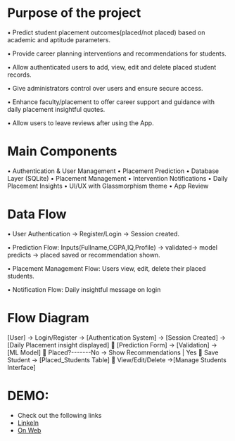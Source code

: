 # Purpose of the project 
• Predict student placement outcomes(placed/not placed) based on 
academic and aptitude parameters. 

• Provide career planning interventions and recommendations for 
students.

• Allow authenticated users to add, view, edit and delete placed student 
records.

• Give administrators control over users and ensure secure access.

• Enhance faculty/placement to offer career support and guidance with 
daily placement insightful quotes.

• Allow users to leave reviews after using the App. 

# Main Components 
• Authentication & User Management 
• Placement Prediction 
• Database Layer (SQLite) 
• Placement Management 
• Intervention Notifications 
• Daily Placement Insights 
•  UI/UX with Glassmorphism theme 
• App Review 

# Data Flow 
• User Authentication → Register/Login → Session created. 

• Prediction Flow: Inputs(Fullname,CGPA,IQ,Profile) → validated→ 
model predicts → placed saved or recommendation shown.

• Placement Management Flow: Users view, edit, delete their placed 
students.

• Notification Flow: Daily insightful message on login

# Flow Diagram 
[User] → Login/Register  → [Authentication System] → [Session Created] 
→ [Daily Placement insight displayed]  [Prediction Form] → [Validation] 
→ [ML Model]  Placed?-------No → Show Recommendations | Yes  Save 
Student → [Placed_Students Table]  View/Edit/Delete →[Manage 
Students Interface]  

# DEMO: 
- Check out the following links
- [LinkeIn](https://www.linkedin.com/in/martin-chauke)
- [On Web](https://student-placement-predictor-bsv2.onrender.com)
  
